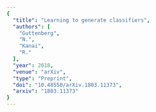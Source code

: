 ```yaml
---
{
  "title": "Learning to generate classifiers",
  "authors": [
    "Guttenberg",
    "N.",
    "Kanai",
    "R."
  ],
  "year": 2018,
  "venue": "arXiv",
  "type": "Preprint",
  "doi": "10.48550/arXiv.1803.11373",
  "arxiv": "1803.11373"
}
---
```

